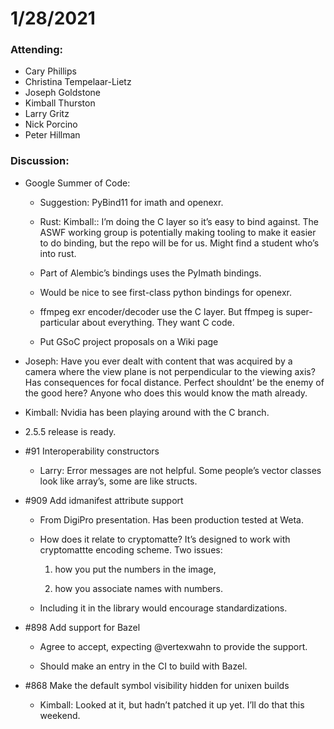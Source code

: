 # 1/28/2021

### Attending:

* Cary Phillips
* Christina Tempelaar-Lietz
* Joseph Goldstone
* Kimball Thurston
* Larry Gritz
* Nick Porcino
* Peter Hillman

### Discussion:

* Google Summer of Code:

  * Suggestion: PyBind11 for imath and openexr.

  * Rust: Kimball:: I’m doing the C layer so it’s easy to bind
    against. The ASWF working group is potentially making tooling to
    make it easier to do binding, but the repo will be for us. Might
    find a student who’s into rust.

  * Part of Alembic’s bindings uses the PyImath bindings.

  * Would be nice to see first-class python bindings for openexr.

  * ffmpeg exr encoder/decoder use the C layer. But ffmpeg is
    super-particular about everything. They want C code.

  * Put GSoC project proposals on a Wiki page

* Joseph: Have you ever dealt with content that was acquired by a
  camera where the view plane is not perpendicular to the viewing
  axis?  Has consequences for focal distance. Perfect shouldnt’ be the
  enemy of the good here? Anyone who does this would know the math
  already. 

* Kimball: Nvidia has been playing around with the C branch.

* 2.5.5 release is ready.

* #91 Interoperability constructors 

  * Larry: Error messages are not helpful. Some people’s vector
    classes look like array’s, some are like structs.
  
* #909 Add idmanifest attribute support

  * From DigiPro presentation. Has been production tested at Weta.
  
  * How does it relate to cryptomatte? It’s designed to work with
    cryptomattte encoding scheme. Two issues:

    1. how you put the numbers in the image,

    2. how you associate names with numbers.

  * Including it in the library would encourage standardizations.
  
* #898 Add support for Bazel

  * Agree to accept, expecting @vertexwahn to provide the support.
  
  * Should make an entry in the CI to build with Bazel.

* #868 Make the default symbol visibility hidden for unixen builds

  * Kimball: Looked at it, but hadn’t patched it up yet. I’ll do that
    this weekend.

